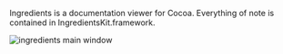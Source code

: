 Ingredients is a documentation viewer for Cocoa. Everything of note is contained in IngredientsKit.framework.

![ingredients main window](http://www.fileability.net/snaps/kitchen_sink.png)

